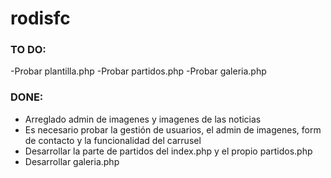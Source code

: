 # rodisfc

### TO DO:
-Probar plantilla.php
-Probar partidos.php
-Probar galeria.php

### DONE:
- Arreglado admin de imagenes y imagenes de las noticias
- Es necesario probar la gestión de usuarios, el admin de imagenes, form de contacto y la funcionalidad del carrusel
- Desarrollar la parte de partidos del index.php y el propio partidos.php
- Desarrollar galeria.php